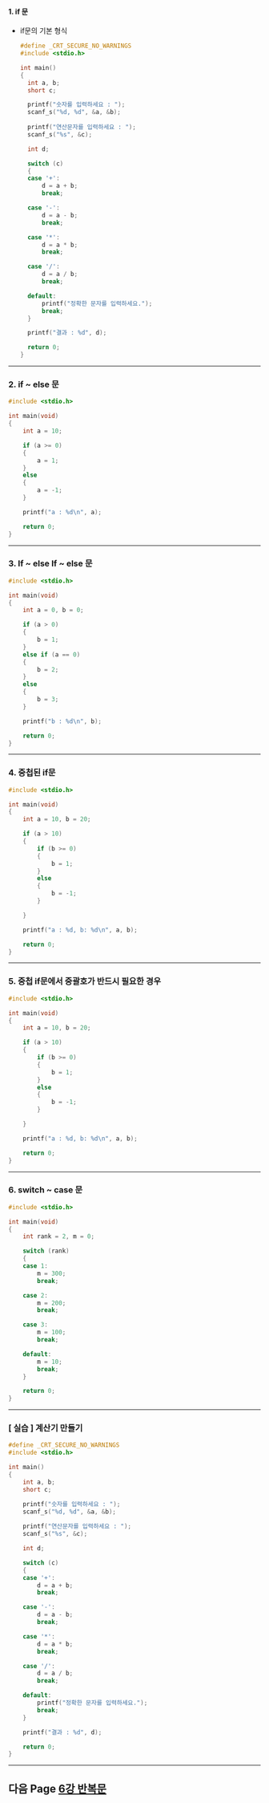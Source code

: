 #### 1. if 문

* if문의 기본 형식

  ```c
  #define _CRT_SECURE_NO_WARNINGS
  #include <stdio.h>
  
  int main()
  {
  	int a, b;
  	short c;
  
  	printf("숫자를 입력하세요 : ");
  	scanf_s("%d, %d", &a, &b);
  	
  	printf("연산문자를 입력하세요 : ");
  	scanf_s("%s", &c);
  
  	int d;
  
  	switch (c)
  	{
  	case '+':
  		d = a + b;
  		break;
  
  	case '-':
  		d = a - b;
  		break;
  
  	case '*':
  		d = a * b;
  		break;
  
  	case '/':
  		d = a / b;
  		break;
  
  	default:
  		printf("정확한 문자를 입력하세요.");
  		break;
  	}
  
  	printf("결과 : %d", d);
  
  	return 0;
  }
  ```
  



---

### 2. if ~ else 문



```c
#include <stdio.h>

int main(void)
{
	int a = 10;

	if (a >= 0)
	{
		a = 1;
	}
	else
	{
		a = -1;
	}

	printf("a : %d\n", a);

	return 0;
}
```



---

### 3. If ~ else If ~ else 문

```c
#include <stdio.h>

int main(void)
{
	int a = 0, b = 0;

	if (a > 0)
	{
		b = 1;
	}
	else if (a == 0)
	{
		b = 2;
	}
	else
	{
		b = 3;
	}

	printf("b : %d\n", b);

	return 0;
}
```



---

### 4. 중첩된 if문



```c
#include <stdio.h>

int main(void)
{
	int a = 10, b = 20;

	if (a > 10)
	{
		if (b >= 0)
		{
			b = 1;
		}
		else
		{
			b = -1;
		}

	}

	printf("a : %d, b: %d\n", a, b);

	return 0;
}
```



---

### 5. 중첩 if문에서 중괄호가 반드시 필요한 경우

```c
#include <stdio.h>

int main(void)
{
	int a = 10, b = 20;

	if (a > 10)
	{
		if (b >= 0)
		{
			b = 1;
		}
		else
		{
			b = -1;
		}

	}

	printf("a : %d, b: %d\n", a, b);

	return 0;
}
```



---

### 6. switch ~ case 문

```c
#include <stdio.h>

int main(void)
{
	int rank = 2, m = 0;

	switch (rank)
	{
	case 1:
		m = 300;
		break;

	case 2:
		m = 200;
		break;

	case 3:
		m = 100;
		break;

	default:
		m = 10;
		break;
	}

	return 0;
}
```



---

### [ 실습 ] 계산기 만들기



```c
#define _CRT_SECURE_NO_WARNINGS
#include <stdio.h>

int main()
{
	int a, b;
	short c;

	printf("숫자를 입력하세요 : ");
	scanf_s("%d, %d", &a, &b);
	
	printf("연산문자를 입력하세요 : ");
	scanf_s("%s", &c);

	int d;

	switch (c)
	{
	case '+':
		d = a + b;
		break;

	case '-':
		d = a - b;
		break;

	case '*':
		d = a * b;
		break;

	case '/':
		d = a / b;
		break;

	default:
		printf("정확한 문자를 입력하세요.");
		break;
	}

	printf("결과 : %d", d);

	return 0;
}
```





---
## 다음 Page [6강 반복문](https://github.com/sumin2123/Study-C/blob/main/Char6.%EB%B0%98%EB%B3%B5%EB%AC%B8/%EB%B0%98%EB%B3%B5%EB%AC%B8.md)